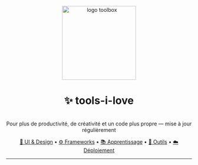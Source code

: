 <p align="center">
  <img width="200" src="https://raw.githubusercontent.com/github/explore/main/topics/toolbox/toolbox.png" alt="logo toolbox">

</p>

<h1 align="center">✨ tools-i-love</h1>

<p align="center">
<br>
  Pour plus de productivité, de créativité et un code plus propre — mise à jour régulièrement 
</p>

<p align="center">
  <a href="#-ui--design">🎨 UI & Design</a> •
  <a href="#-frameworks--librairies">⚙️ Frameworks</a> •
  <a href="#-apprentissage--références">📚 Apprentissage</a> •
  <a href="#-outils--productivité">🚀 Outils</a> •
  <a href="#-déploiement--plateformes">☁️ Déploiement</a>
</p>

---

